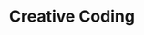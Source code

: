 ---
title: "Creative Coding"
image: "/assets/img/fabrication/code_art.png" 
keywords:
  - Drawing with Python in Processing
  # - 
  # - 
---